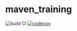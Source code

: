 
# maven_training
![build CI](https://github.com/Rose1306/maven_training/actions/workflows/build.yml/badge.svg)
[![codecov](https://codecov.io/gh/Rose1306/maven_training/branch/main/graph/badge.svg)](https://codecov.io/gh/Rose1306/maven_training)

